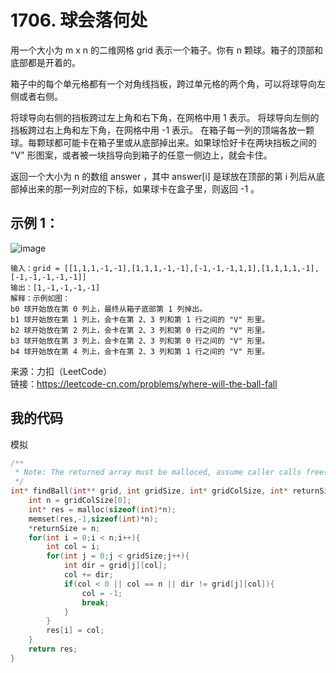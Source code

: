# 1706. 球会落何处
用一个大小为 m x n 的二维网格 grid 表示一个箱子。你有 n 颗球。箱子的顶部和底部都是开着的。

箱子中的每个单元格都有一个对角线挡板，跨过单元格的两个角，可以将球导向左侧或者右侧。

将球导向右侧的挡板跨过左上角和右下角，在网格中用 1 表示。
将球导向左侧的挡板跨过右上角和左下角，在网格中用 -1 表示。
在箱子每一列的顶端各放一颗球。每颗球都可能卡在箱子里或从底部掉出来。如果球恰好卡在两块挡板之间的 "V" 形图案，或者被一块挡导向到箱子的任意一侧边上，就会卡住。

返回一个大小为 n 的数组 answer ，其中 answer[i] 是球放在顶部的第 i 列后从底部掉出来的那一列对应的下标，如果球卡在盒子里，则返回 -1 。
## 示例 1：
![image](https://user-images.githubusercontent.com/39286292/155531446-86fcde41-d3fe-4560-99aa-af5f8fb7d283.png)

```
输入：grid = [[1,1,1,-1,-1],[1,1,1,-1,-1],[-1,-1,-1,1,1],[1,1,1,1,-1],[-1,-1,-1,-1,-1]]
输出：[1,-1,-1,-1,-1]
解释：示例如图：
b0 球开始放在第 0 列上，最终从箱子底部第 1 列掉出。
b1 球开始放在第 1 列上，会卡在第 2、3 列和第 1 行之间的 "V" 形里。
b2 球开始放在第 2 列上，会卡在第 2、3 列和第 0 行之间的 "V" 形里。
b3 球开始放在第 3 列上，会卡在第 2、3 列和第 0 行之间的 "V" 形里。
b4 球开始放在第 4 列上，会卡在第 2、3 列和第 1 行之间的 "V" 形里。
```
来源：力扣（LeetCode）  
链接：https://leetcode-cn.com/problems/where-will-the-ball-fall

## 我的代码
模拟
```C
/**
 * Note: The returned array must be malloced, assume caller calls free().
 */
int* findBall(int** grid, int gridSize, int* gridColSize, int* returnSize){
    int n = gridColSize[0];
    int* res = malloc(sizeof(int)*n);
    memset(res,-1,sizeof(int)*n);
    *returnSize = n;
    for(int i = 0;i < n;i++){
        int col = i;
        for(int j = 0;j < gridSize;j++){
            int dir = grid[j][col];
            col += dir;
            if(col < 0 || col == n || dir != grid[j][col]){
                col = -1;
                break;
            }
        }
        res[i] = col;
    }
    return res;
}
```

